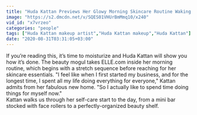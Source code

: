 ```yaml
---
title: "Huda Kattan Previews Her Glowy Morning Skincare Routine Waking Up With"
image: "https://s2.dmcdn.net/v/SQES01VHUrBmMmq10/x240"
vid_id: "x7vrzeo"
categories: "people"
tags: ["Huda Kattan makeup artist","Huda Kattan makeup","Huda Kattan"]
date: "2020-08-31T03:31:05+03:00"
---
```

If you’re reading this, it’s time to moisturize and Huda Kattan will show you how it’s done. The beauty mogul takes ELLE.com inside her morning routine, which begins with a stretch sequence before reaching for her skincare essentials. &quot;I feel like when I first started my business, and for the longest time, I spent all my life doing everything for everyone,&quot; Kattan admits from her fabulous new home. &quot;So I actually like to spend time doing things for myself now.&quot;  <br>Kattan walks us through her self-care start to the day, from a mini bar stocked with face rollers to a perfectly-organized beauty shelf.
